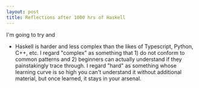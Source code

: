 ```yaml
---
layout: post
title: Reflections after 1000 hrs of Haskell
---
```


I'm going to try and

- Haskell is harder and less complex than the likes of Typescript, Python, C++, etc. I regard "complex" as something that 1) do not conform to common patterns and 2) beginners can actually understand if they painstakingly trace through. I regard "hard" as something whose learning curve is so high you can't understand it without additional material, but once learned, it stays in your arsenal.
